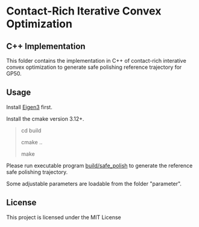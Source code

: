 # Contact-Rich Iterative Convex Optimization
## C++ Implementation
This folder contains the implementation in C++ of contact-rich interative convex optimization to generate safe polishing reference trajectory for GP50.

## Usage
Install [Eigen3](http://eigen.tuxfamily.org/index.php?title=Main_Page) first.

Install the cmake version 3.12+.

> cd build
>
> cmake ..
>
> make

Please run executable program [build/safe_polish](https://github.com/changliuliu/GP50_Simulataor/tree/weiye-branch/src/GP50_safe_polishing_trajectory_generation_cpp/build) to generate the reference safe polishing trajectory. 

Some adjustable parameters are loadable from the folder "parameter".

## License

This project is licensed under the MIT License 




